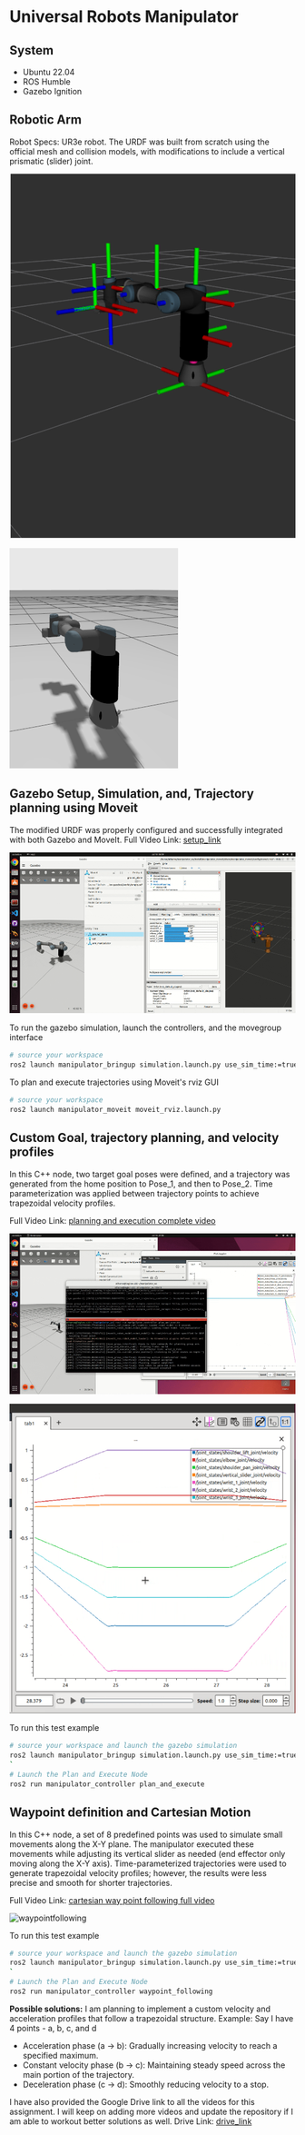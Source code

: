 # Universal Robots Manipulator

## System
* Ubuntu 22.04
* ROS Humble
* Gazebo Ignition


## Robotic Arm

Robot Specs: UR3e robot. The URDF was built from scratch using the official mesh and collision models, with modifications to include a vertical prismatic (slider) joint.

![link_rviz](media/photos/link_rviz.png)

![link_gazebo](media/photos/link_gazebo.png)


## Gazebo Setup, Simulation, and, Trajectory planning using Moveit

The modified URDF was properly configured and successfully integrated with both Gazebo and MoveIt.
Full Video Link: [setup_link](https://drive.google.com/file/d/1mLRTUpEMEnchoLMJXQKBJcATHelnPKRM/view?usp=sharing)

![moveit_planning](media/gifs/robot_setup_and_planning_moveit_gui.gif)


To run the gazebo simulation, launch the controllers, and the movegroup interface
```bash
# source your workspace
ros2 launch manipulator_bringup simulation.launch.py use_sim_time:=true
```

To plan and execute trajectories using Moveit's rviz GUI
```bash
# source your workspace
ros2 launch manipulator_moveit moveit_rviz.launch.py
```


## Custom Goal, trajectory planning, and velocity profiles

In this C++ node, two target goal poses were defined, and a trajectory was generated from the home position to Pose_1, and then to Pose_2. Time parameterization was applied between trajectory points to achieve trapezoidal velocity profiles.

Full Video Link: [planning and execution complete video](https://drive.google.com/file/d/1yXJh0pUoaGdy2gCkndLf5UreJuGtQ1Jj/view?usp=sharing)


![planning_and_execution](media/gifs/trapezoidal_velocities_goal_planning_execution.gif)

![velocity_profile_1](media/photos/trapezoidal_profile_1.png)


To run this test example
```bash
# source your workspace and launch the gazebo simulation
ros2 launch manipulator_bringup simulation.launch.py use_sim_time:=true
`
# Launch the Plan and Execute Node
ros2 run manipulator_controller plan_and_execute
``` 


## Waypoint definition and Cartesian Motion

In this C++ node, a set of 8 predefined points was used to simulate small movements along the X-Y plane. The manipulator executed these movements while adjusting its vertical slider as needed (end effector only moving along the X-Y axis). Time-parameterized trajectories were used to generate trapezoidal velocity profiles; however, the results were less precise and smooth for shorter trajectories.

Full Video Link: [cartesian way point following full video](https://drive.google.com/file/d/11uBrrSfHUE7bH3j_yI8hV7jpzi8ncU9v/view?usp=sharing)

![waypointfollowing](media/gifs/velocity_profiles_cartesian_points.gif)

To run this test example
```bash
# source your workspace and launch the gazebo simulation
ros2 launch manipulator_bringup simulation.launch.py use_sim_time:=true
`
# Launch the Plan and Execute Node
ros2 run manipulator_controller waypoint_following
``` 


**Possible solutions:**
I am planning to implement a custom velocity and acceleration profiles that follow a trapezoidal structure.
Example: Say I have 4 points - a, b, c, and d
* Acceleration phase (a → b): Gradually increasing velocity to reach a specified maximum.
* Constant velocity phase (b → c): Maintaining steady speed across the main portion of the trajectory.
* Deceleration phase (c → d): Smoothly reducing velocity to a stop.


I have also provided the Google Drive link to all the videos for this assignment. I will keep on adding more videos and update the repository if I am able to workout better solutions as well.
Drive Link: [drive_link](https://drive.google.com/drive/folders/1h_jmQnbTA07PygvYllR8yE4lVmgx2R0T?usp=sharing)





 
